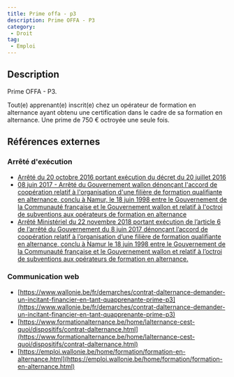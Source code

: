 ```yaml
---
title: Prime offa - p3
description: Prime OFFA - P3
category: 
 - Droit
tag: 
 - Emploi
---
```


## Description

Prime OFFA - P3.

Tout(e) apprenant(e) inscrit(e) chez un opérateur de formation en alternance ayant obtenu une certification dans le cadre de sa formation en alternance. Une prime de 750 € octroyée une seule fois.

## Références externes 

### Arrêté d'exécution

- [Arrêté du 20 octobre 2016 portant exécution du décret du 20 juillet 2016
](https://wallex.wallonie.be/eli/arrete/2016/10/20/2016205606)
- [08 juin 2017 - Arrêté du Gouvernement wallon dénonçant l'accord de coopération relatif à l'organisation d'une filière de formation qualifiante en alternance, conclu à Namur, le 18 juin 1998 entre le Gouvernement de la Communauté française et le Gouvernement wallon et relatif à l'octroi de subventions aux opérateurs de formation en alternance](https://wallex.wallonie.be/eli/arrete/2017/06/08/2017203882/2016/08/31?doc=30692&rev=32327-20720)
- [Arrêté Ministériel du 22 novembre 2018 portant exécution de l’article 6 de l’arrêté du Gouvernement du 8 juin 2017 dénonçant l’accord de coopération relatif à l’organisation d’une filière de formation qualifiante en alternance, conclu à Namur le 18 juin 1998 entre le Gouvernement de la Communauté française et le Gouvernement wallon et relatif à l’octroi de subventions aux opérateurs de formation en alternance.](https://www.ejustice.just.fgov.be/cgi/article_body.pl?language=fr&caller=summary&pub_date=17-07-24&numac=2017203882)
### Communication web

- [https://www.wallonie.be/fr/demarches/contrat-dalternance-demander-un-incitant-financier-en-tant-quapprenante-prime-p3](https://www.wallonie.be/fr/demarches/contrat-dalternance-demander-un-incitant-financier-en-tant-quapprenante-prime-p3)
- [https://www.formationalternance.be/home/lalternance-cest-quoi/dispositifs/contrat-dalternance.html](https://www.formationalternance.be/home/lalternance-cest-quoi/dispositifs/contrat-dalternance.html)
- [https://emploi.wallonie.be/home/formation/formation-en-alternance.html](https://emploi.wallonie.be/home/formation/formation-en-alternance.html)


